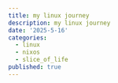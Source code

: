 ```yaml
---
title: my linux journey
description: my linux journey
date: '2025-5-16'
categories:
  - linux
  - nixos
  - slice_of_life
published: true
---
```


